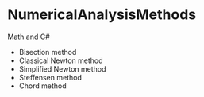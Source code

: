 # NumericalAnalysisMethods
Math and C#

+ Bisection method
+ Classical Newton method
+ Simplified Newton method
+ Steffensen method
+ Chord method